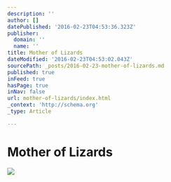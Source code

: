 ```yaml
---
description: ''
author: []
datePublished: '2016-02-23T04:53:36.323Z'
publisher:
  domain: ''
  name: ''
title: Mother of Lizards
dateModified: '2016-02-23T04:53:02.043Z'
sourcePath: _posts/2016-02-23-mother-of-lizards.md
published: true
inFeed: true
hasPage: true
inNav: false
url: mother-of-lizards/index.html
_context: 'http://schema.org'
_type: Article

---
```

# Mother of Lizards
![](https://the-grid-user-content.s3-us-west-2.amazonaws.com/9aa686e0-b43d-46df-ae9f-fb1f2f4cfec3.png)